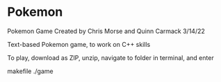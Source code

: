 # Pokemon
Pokemon Game
Created by Chris Morse and Quinn Carmack
3/14/22

Text-based Pokemon game, to work on C++ skills

To play, download as ZIP, unzip, navigate to folder in terminal, and enter

makefile 
./game 
